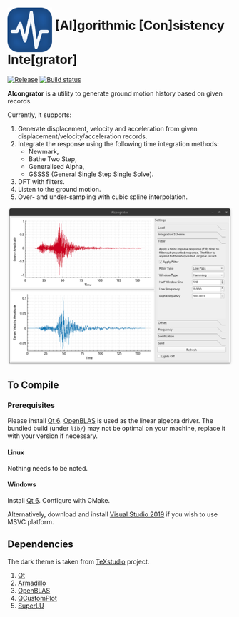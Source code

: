 # <img src="res/aci.svg" width="100" align="middle"/> [Al]gorithmic [Con]sistency Inte[grator]

[![Release](https://github.com/TLCFEM/alcongrator/actions/workflows/dev.yml/badge.svg?branch=master)](https://github.com/TLCFEM/alcongrator/actions/workflows/dev.yml)
[![Build status](https://ci.appveyor.com/api/projects/status/f82nu58w4ovahb75/branch/master?svg=true)](https://ci.appveyor.com/project/TLCFEM/alcongrator/branch/master)

**Alcongrator** is a utility to generate ground motion history based on given records.

Currently, it supports:

1. Generate displacement, velocity and acceleration from given displacement/velocity/acceleration records.
2. Integrate the response using the following time integration methods:
    - Newmark,
    - Bathe Two Step,
    - Generalised Alpha,
    - GSSSS (General Single Step Single Solve).
3. DFT with filters.
4. Listen to the ground motion.
5. Over- and under-sampling with cubic spline interpolation.

![example](EX.png)

## To Compile

### Prerequisites

Please install [Qt 6](https://doc.qt.io/qt-6). [OpenBLAS](https://github.com/xianyi/OpenBLAS) is
used as the linear algebra driver. The bundled build (under `lib/`) may not be optimal on your machine, replace it with
your version if necessary.

#### Linux

Nothing needs to be noted.

#### Windows

Install [Qt 6](https://doc.qt.io/qt-6). Configure with CMake.

Alternatively, download and install [Visual Studio 2019](https://visualstudio.microsoft.com/vs/older-downloads/) if you
wish to use MSVC platform.

## Dependencies

The dark theme is taken from [TeXstudio](https://github.com/texstudio-org/texstudio) project.

1. [Qt](https://doc.qt.io/qt-6/index.html)
2. [Armadillo](http://arma.sourceforge.net/docs.html)
3. [OpenBLAS](https://github.com/xianyi/OpenBLAS)
4. [QCustomPlot](https://www.qcustomplot.com/)
5. [SuperLU](https://portal.nersc.gov/project/sparse/superlu/)
